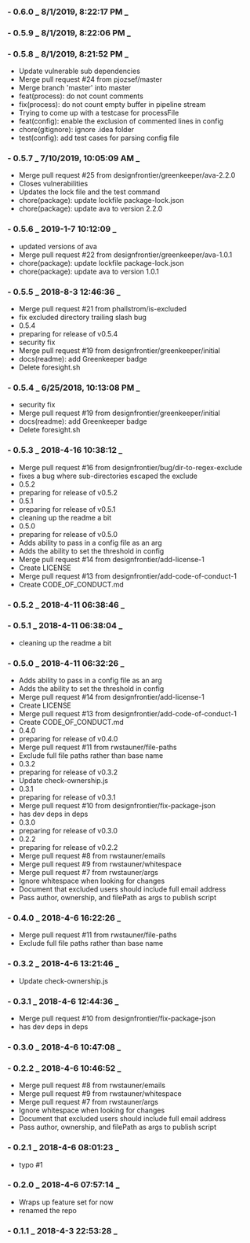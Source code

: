### - 0.6.0 _ 8/1/2019, 8:22:17 PM _

### - 0.5.9 _ 8/1/2019, 8:22:06 PM _

### - 0.5.8 _ 8/1/2019, 8:21:52 PM _

- Update vulnerable sub dependencies
- Merge pull request #24 from pjozsef/master
- Merge branch 'master' into master
- feat(process): do not count comments
- fix(process): do not count empty buffer in pipeline stream
- Trying to come up with a testcase for processFile
- feat(config): enable the exclusion of commented lines in config
- chore(gitignore): ignore .idea folder
- test(config): add test cases for parsing config file

### - 0.5.7 _ 7/10/2019, 10:05:09 AM _

- Merge pull request #25 from designfrontier/greenkeeper/ava-2.2.0
- Closes vulnerabilities
- Updates the lock file and the test command
- chore(package): update lockfile package-lock.json
- chore(package): update ava to version 2.2.0

### - 0.5.6 _ 2019-1-7 10:12:09 _

- updated versions of ava
- Merge pull request #22 from designfrontier/greenkeeper/ava-1.0.1
- chore(package): update lockfile package-lock.json
- chore(package): update ava to version 1.0.1

### - 0.5.5 _ 2018-8-3 12:46:36 _

- Merge pull request #21 from phallstrom/is-excluded
- fix excluded directory trailing slash bug
- 0.5.4
- preparing for release of v0.5.4
- security fix
- Merge pull request #19 from designfrontier/greenkeeper/initial
- docs(readme): add Greenkeeper badge
- Delete foresight.sh

### - 0.5.4 _ 6/25/2018, 10:13:08 PM _

- security fix
- Merge pull request #19 from designfrontier/greenkeeper/initial
- docs(readme): add Greenkeeper badge
- Delete foresight.sh

### - 0.5.3 _ 2018-4-16 10:38:12 _

- Merge pull request #16 from designfrontier/bug/dir-to-regex-exclude
- fixes a bug where sub-directories escaped the exclude
- 0.5.2
- preparing for release of v0.5.2
- 0.5.1
- preparing for release of v0.5.1
- cleaning up the readme a bit
- 0.5.0
- preparing for release of v0.5.0
- Adds ability to pass in a config file as an arg
- Adds the ability to set the threshold in config
- Merge pull request #14 from designfrontier/add-license-1
- Create LICENSE
- Merge pull request #13 from designfrontier/add-code-of-conduct-1
- Create CODE_OF_CONDUCT.md

### - 0.5.2 _ 2018-4-11 06:38:46 _

### - 0.5.1 _ 2018-4-11 06:38:04 _

- cleaning up the readme a bit

### - 0.5.0 _ 2018-4-11 06:32:26 _

- Adds ability to pass in a config file as an arg
- Adds the ability to set the threshold in config
- Merge pull request #14 from designfrontier/add-license-1
- Create LICENSE
- Merge pull request #13 from designfrontier/add-code-of-conduct-1
- Create CODE_OF_CONDUCT.md
- 0.4.0
- preparing for release of v0.4.0
- Merge pull request #11 from rwstauner/file-paths
- Exclude full file paths rather than base name
- 0.3.2
- preparing for release of v0.3.2
- Update check-ownership.js
- 0.3.1
- preparing for release of v0.3.1
- Merge pull request #10 from designfrontier/fix-package-json
- has dev deps in deps
- 0.3.0
- preparing for release of v0.3.0
- 0.2.2
- preparing for release of v0.2.2
- Merge pull request #8 from rwstauner/emails
- Merge pull request #9 from rwstauner/whitespace
- Merge pull request #7 from rwstauner/args
- Ignore whitespace when looking for changes
- Document that excluded users should include full email address
- Pass author, ownership, and filePath as args to publish script

### - 0.4.0 _ 2018-4-6 16:22:26 _

- Merge pull request #11 from rwstauner/file-paths
- Exclude full file paths rather than base name

### - 0.3.2 _ 2018-4-6 13:21:46 _

- Update check-ownership.js

### - 0.3.1 _ 2018-4-6 12:44:36 _

- Merge pull request #10 from designfrontier/fix-package-json
- has dev deps in deps

### - 0.3.0 _ 2018-4-6 10:47:08 _

### - 0.2.2 _ 2018-4-6 10:46:52 _

- Merge pull request #8 from rwstauner/emails
- Merge pull request #9 from rwstauner/whitespace
- Merge pull request #7 from rwstauner/args
- Ignore whitespace when looking for changes
- Document that excluded users should include full email address
- Pass author, ownership, and filePath as args to publish script

### - 0.2.1 _ 2018-4-6 08:01:23 _

- typo #1

### - 0.2.0 _ 2018-4-6 07:57:14 _

- Wraps up feature set for now
- renamed the repo

### - 0.1.1 _ 2018-4-3 22:53:28 _
